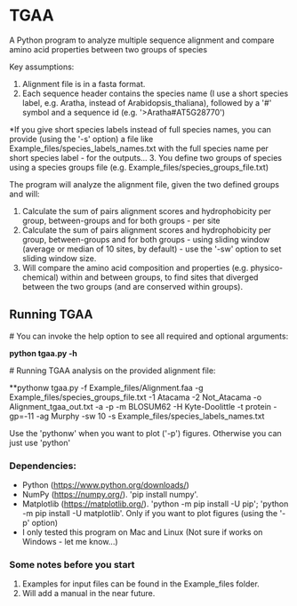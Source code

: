 # TGAA
A Python program to analyze multiple sequence alignment and compare amino acid properties between two groups of species

Key assumptions:
1. Alignment file is in a fasta format.
2. Each sequence header contains the species name (I use a short species label, e.g. Aratha, instead of Arabidopsis_thaliana), followed by a '#' symbol and a sequence id (e.g. '>Aratha#AT5G28770')

*If you give short species labels instead of full species names, you can provide (using the '-s' option) a file like Example_files/species_labels_names.txt with the full species name per short species label - for the outputs... 
3. You define two groups of species using a species groups file (e.g. Example_files/species_groups_file.txt)

The program will analyze the alignment file, given the two defined groups and will:
1. Calculate the sum of pairs alignment scores and hydrophobicity per group, between-groups and for both groups - per site
2. Calculate the sum of pairs alignment scores and hydrophobicity per group, between-groups and for both groups - using sliding window (average or median of 10 sites, by default) - use the '-sw' option to set sliding window size.
3. Will compare the amino acid composition and properties (e.g. physico-chemical) within and between groups, to find sites that diverged between the two groups (and are conserved within groups).


## Running TGAA
\# You can invoke the help option to see all required and optional arguments:

**python tgaa.py -h**

\# Running TGAA analysis on the provided alignment file:

**pythonw tgaa.py -f Example_files/Alignment.faa -g Example_files/species_groups_file.txt -1 Atacama -2 Not_Atacama -o Alignment_tgaa_out.txt -a -p -m BLOSUM62 -H Kyte-Doolittle -t protein -gp=-11 -ag Murphy -sw 10 -s Example_files/species_labels_names.txt

Use the 'pythonw' when you want to plot ('-p') figures. Otherwise you can just use 'python'

### Dependencies:
- Python (https://www.python.org/downloads/)
- NumPy (https://numpy.org/). 'pip install numpy'.
- Matplotlib (https://matplotlib.org/). 'python -m pip install -U pip'; 'python -m pip install -U matplotlib'. Only if you want to plot figures (using the '-p' option)
- I only tested this program on Mac and Linux (Not sure if works on Windows - let me know...)

### Some notes before you start
1. Examples for input files can be found in the Example_files folder.
2. Will add a manual in the near future.
